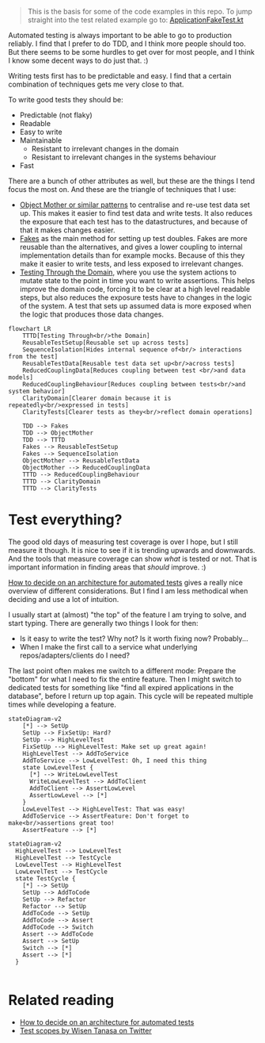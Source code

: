 > This is the basis for some of the code examples in this repo. To jump straight into the test related example go to: [ApplicationFakeTest.kt](../src/test/kotlin/fakes/ApplicationFakeTest.kt)

Automated testing is always important to be able to go to production reliably. I find that I prefer to do TDD, and I think more people should too. But there seems to be some hurdles to get over for most people, and I think I know some decent ways to do just that. :)

Writing tests first has to be predictable and easy. I find that a certain combination of techniques gets me very close to that.

To write good tests they should be:
- Predictable (not flaky)
- Readable
- Easy to write
- Maintainable
  - Resistant to irrelevant changes in the domain
  - Resistant to irrelevant changes in the systems behaviour
- Fast

There are a bunch of other attributes as well, but these are the things I tend focus the most on. And these are the triangle of techniques that I use:

- [Object Mother or similar patterns](test-setup.md) to centralise and re-use test data set up. This makes it easier to find test data and write tests. It also reduces the exposure that each test has to the datastructures, and because of that it makes changes easier.
- [Fakes](fakes.md) as the main method for setting up test doubles. Fakes are more reusable than the alternatives, and gives a lower coupling to internal implementation details than for example mocks. Because of this they make it easier to write tests, and less exposed to irrelevant changes.
- [Testing Through the Domain](tttd.md), where you use the system actions to mutate state to the point in time you want to write assertions. This helps improve the domain code, forcing it to be clear at a high level readable steps, but also reduces the exposure tests have to changes in the logic of the system. A test that sets up assumed data is more exposed when the logic that produces those data changes.

```mermaid
flowchart LR
    TTTD[Testing Through<br/>the Domain]
    ReusableTestSetup[Reusable set up across tests]
    SequenceIsolation[Hides internal sequence of<br/> interactions from the test]
    ReusableTestData[Reusable test data set up<br/>across tests]
    ReducedCouplingData[Reduces coupling between test <br/>and data models]
    ReducedCouplingBehaviour[Reduces coupling between tests<br/>and system behavior]
    ClarityDomain[Clearer domain because it is repeatedly<br/>expressed in tests]
    ClarityTests[Clearer tests as they<br/>reflect domain operations]
    
    TDD --> Fakes
    TDD --> ObjectMother
    TDD --> TTTD
    Fakes --> ReusableTestSetup
    Fakes --> SequenceIsolation
    ObjectMother --> ReusableTestData
    ObjectMother --> ReducedCouplingData
    TTTD --> ReducedCouplingBehaviour
    TTTD --> ClarityDomain
    TTTD --> ClarityTests
```

# Test everything?

The good old days of measuring test coverage is over I hope, but I still measure it though. It is nice to see if it is trending upwards and downwards. And the tools that measure coverage can show _what_ is tested or not. That is important information in finding areas that *should* improve. :)

[How to decide on an architecture for automated tests](https://www.qwan.eu/2020/09/17/test-architecture.html) gives a really nice overview of different considerations. But I find I am less methodical when deciding and use a lot of intuition.

I usually start at (almost) "the top" of the feature I am trying to solve, and start typing. There are generally two things I look for then:
- Is it easy to write the test? Why not? Is it worth fixing now? Probably...
- When I make the first call to a service what underlying repos/adapters/clients do I need?

The last point often makes me switch to a different mode: Prepare the "bottom" for what I need to fix the entire feature. Then I might switch to dedicated tests for something like "find all expired applications in the database", before I return up top again. This cycle will be repeated multiple times while developing a feature.

```mermaid
stateDiagram-v2
    [*] --> SetUp
    SetUp --> FixSetUp: Hard?
    SetUp --> HighLevelTest
    FixSetUp --> HighLevelTest: Make set up great again!
    HighLevelTest --> AddToService
    AddToService --> LowLevelTest: Oh, I need this thing
    state LowLevelTest {
      [*] --> WriteLowLevelTest
      WriteLowLevelTest --> AddToClient
      AddToClient --> AssertLowLevel
      AssertLowLevel --> [*]
    }
    LowLevelTest --> HighLevelTest: That was easy!
    AddToService --> AssertFeature: Don't forget to make<br/>assertions great too!
    AssertFeature --> [*]

```

```mermaid
stateDiagram-v2
  HighLevelTest --> LowLevelTest
  HighLevelTest --> TestCycle
  LowLevelTest --> HighLevelTest
  LowLevelTest --> TestCycle
  state TestCycle {
    [*] --> SetUp
    SetUp --> AddToCode
    SetUp --> Refactor
    Refactor --> SetUp
    AddToCode --> SetUp
    AddToCode --> Assert
    AddToCode --> Switch
    Assert --> AddToCode
    Assert --> SetUp
    Switch --> [*]
    Assert --> [*]
  }


```

# Related reading
- [How to decide on an architecture for automated tests](https://www.qwan.eu/2020/09/17/test-architecture.html)
- [Test scopes by Wisen Tanasa on Twitter](https://twitter.com/ceilfors/status/1687780512277069824)
